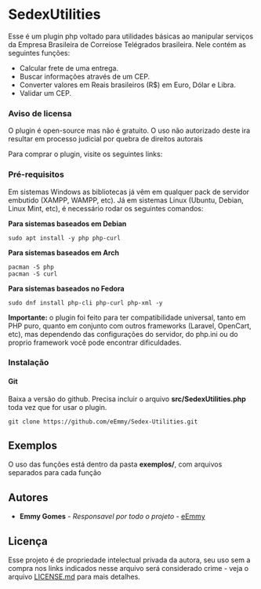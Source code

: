 # SedexUtilities

Esse é um plugin php voltado para utilidades básicas ao manipular serviços da Empresa Brasileira de Correiose Telégrados brasileira. Nele contém as seguintes funções:

- Calcular frete de uma entrega.
- Buscar informações através de um CEP.
- Converter valores em Reais brasileiros (R$) em Euro, Dólar e Libra.
- Validar um CEP.

### Aviso de licensa

O plugin é open-source mas não é gratuito. O uso não autorizado deste ira resultar em processo judicial por quebra de direitos autorais

Para comprar o plugin, visite os seguintes links:

### Pré-requisitos

Em sistemas Windows as bibliotecas já vêm em qualquer pack de servidor embutido (XAMPP, WAMPP, etc).
Já em sistemas Linux (Ubuntu, Debian, Linux Mint, etc), é necessário rodar os seguintes comandos:

__Para sistemas baseados em Debian__

```
sudo apt install -y php php-curl
```

__Para sistemas baseados em Arch__

```
pacman -S php
pacman -S curl
```

__Para sistemas baseados no Fedora__

```
sudo dnf install php-cli php-curl php-xml -y 
```

__Importante:__ o plugin foi feito para ter compatibilidade universal, tanto em PHP puro, quanto em conjunto com outros frameworks (Laravel, OpenCart, etc), mas dependendo das configurações do servidor, do php.ini ou do proprio framework você pode encontrar dificuldades.

### Instalação

#### Git

Baixa a versão do github. Precisa incluir o arquivo __src/SedexUtilities.php__ toda vez que for usar o plugin.


```
git clone https://github.com/eEmmy/Sedex-Utilities.git
```

## Exemplos

O uso das funções está dentro da pasta __exemplos/__, com arquivos separados para cada função

## Autores

* __Emmy Gomes__ - *Responsavel por todo o projeto* - [eEmmy](https://github.com/eEmmy)

## Licença

Esse projeto é de propriedade intelectual privada da autora, seu uso sem a compra nos links indicados nesse arquivo será considerado crime - veja o arquivo [LICENSE.md](LICENSE.md) para mais detalhes.
